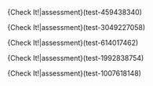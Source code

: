 {Check It!|assessment}(test-459438340)

{Check It!|assessment}(test-3049227058)

{Check It!|assessment}(test-614017462)

{Check It!|assessment}(test-1992838754)

{Check It!|assessment}(test-1007618148)
